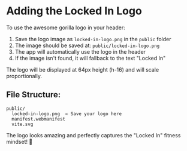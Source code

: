 # Adding the Locked In Logo

To use the awesome gorilla logo in your header:

1. Save the logo image as `locked-in-logo.png` in the `public` folder
2. The image should be saved at: `public/locked-in-logo.png`
3. The app will automatically use the logo in the header
4. If the image isn't found, it will fallback to the text "Locked In"

The logo will be displayed at 64px height (h-16) and will scale proportionally.

## File Structure:
```
public/
  locked-in-logo.png  ← Save your logo here
  manifest.webmanifest
  vite.svg
```

The logo looks amazing and perfectly captures the "Locked In" fitness mindset! 💪
